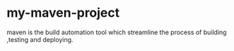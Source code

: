 # my-maven-project
maven is the build automation tool which streamline the process of building ,testing and deploying.
